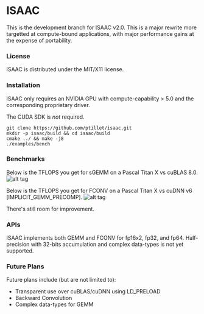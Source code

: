 # ISAAC

This is the development branch for ISAAC v2.0. This is a major rewrite more targetted at compute-bound applications, with major performance gains at the expense of portability.

### License

ISAAC is distributed under the MIT/X11 license.

### Installation

ISAAC only requires an NVIDIA GPU with compute-capability > 5.0 and the corresponding proprietary driver. 

The CUDA SDK is *not* required.

```
git clone https://github.com/ptillet/isaac.git
mkdir -p isaac/build && cd isaac/build
cmake ../ && make -j8
./examples/bench
```

### Benchmarks
Below is the TFLOPS you get for sGEMM on a Pascal Titan X vs cuBLAS 8.0.
![alt tag](https://github.com/ptillet/isaac/raw/v2.0/documentation/bench/GEMM.png)

Below is the TFLOPS you get for FCONV on a Pascal Titan X vs cuDNN v6 [IMPLICIT_GEMM_PRECOMP].
![alt tag](https://github.com/ptillet/isaac/raw/v2.0/documentation/bench/CONV.png)

There's still room for improvement.

### APIs

ISAAC implements both GEMM and FCONV for fp16x2, fp32, and fp64. Half-precision with 32-bits accumulation and complex data-types is not yet supported.

### Future Plans

Future plans include (but are not limited to):
* Transparent use over cuBLAS/cuDNN using LD_PRELOAD
* Backward Convolution
* Complex data-types for GEMM
